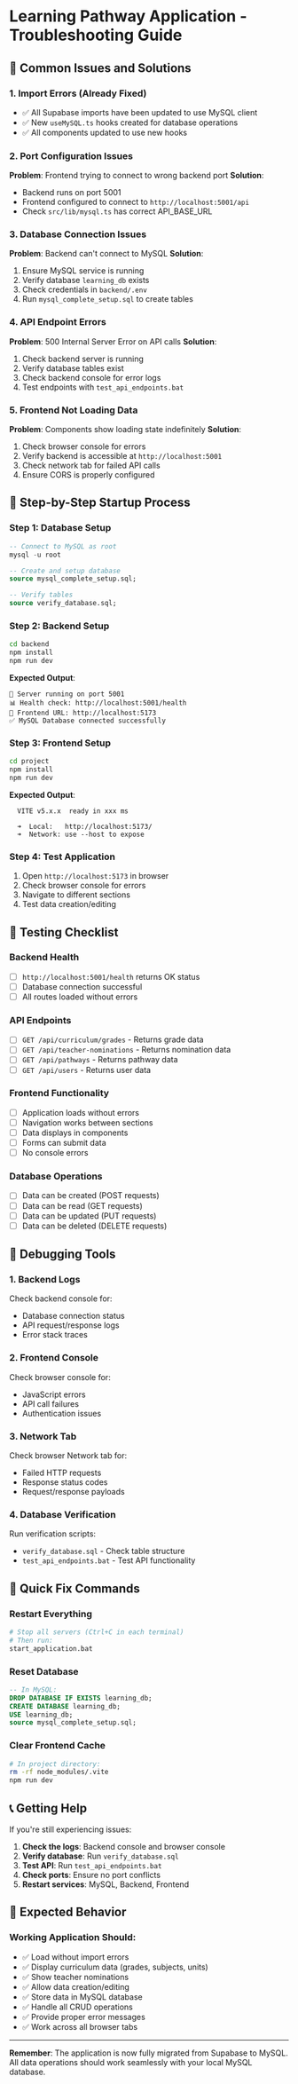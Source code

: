 # Learning Pathway Application - Troubleshooting Guide

## 🚨 Common Issues and Solutions

### 1. Import Errors (Already Fixed)
- ✅ All Supabase imports have been updated to use MySQL client
- ✅ New `useMySQL.ts` hooks created for database operations
- ✅ All components updated to use new hooks

### 2. Port Configuration Issues
**Problem**: Frontend trying to connect to wrong backend port
**Solution**: 
- Backend runs on port 5001
- Frontend configured to connect to `http://localhost:5001/api`
- Check `src/lib/mysql.ts` has correct API_BASE_URL

### 3. Database Connection Issues
**Problem**: Backend can't connect to MySQL
**Solution**:
1. Ensure MySQL service is running
2. Verify database `learning_db` exists
3. Check credentials in `backend/.env`
4. Run `mysql_complete_setup.sql` to create tables

### 4. API Endpoint Errors
**Problem**: 500 Internal Server Error on API calls
**Solution**:
1. Check backend server is running
2. Verify database tables exist
3. Check backend console for error logs
4. Test endpoints with `test_api_endpoints.bat`

### 5. Frontend Not Loading Data
**Problem**: Components show loading state indefinitely
**Solution**:
1. Check browser console for errors
2. Verify backend is accessible at `http://localhost:5001`
3. Check network tab for failed API calls
4. Ensure CORS is properly configured

## 🔧 Step-by-Step Startup Process

### Step 1: Database Setup
```sql
-- Connect to MySQL as root
mysql -u root

-- Create and setup database
source mysql_complete_setup.sql;

-- Verify tables
source verify_database.sql;
```

### Step 2: Backend Setup
```bash
cd backend
npm install
npm run dev
```

**Expected Output**:
```
🚀 Server running on port 5001
📊 Health check: http://localhost:5001/health
🔗 Frontend URL: http://localhost:5173
✅ MySQL Database connected successfully
```

### Step 3: Frontend Setup
```bash
cd project
npm install
npm run dev
```

**Expected Output**:
```
  VITE v5.x.x  ready in xxx ms

  ➜  Local:   http://localhost:5173/
  ➜  Network: use --host to expose
```

### Step 4: Test Application
1. Open `http://localhost:5173` in browser
2. Check browser console for errors
3. Navigate to different sections
4. Test data creation/editing

## 🧪 Testing Checklist

### Backend Health
- [ ] `http://localhost:5001/health` returns OK status
- [ ] Database connection successful
- [ ] All routes loaded without errors

### API Endpoints
- [ ] `GET /api/curriculum/grades` - Returns grade data
- [ ] `GET /api/teacher-nominations` - Returns nomination data
- [ ] `GET /api/pathways` - Returns pathway data
- [ ] `GET /api/users` - Returns user data

### Frontend Functionality
- [ ] Application loads without errors
- [ ] Navigation works between sections
- [ ] Data displays in components
- [ ] Forms can submit data
- [ ] No console errors

### Database Operations
- [ ] Data can be created (POST requests)
- [ ] Data can be read (GET requests)
- [ ] Data can be updated (PUT requests)
- [ ] Data can be deleted (DELETE requests)

## 🐛 Debugging Tools

### 1. Backend Logs
Check backend console for:
- Database connection status
- API request/response logs
- Error stack traces

### 2. Frontend Console
Check browser console for:
- JavaScript errors
- API call failures
- Authentication issues

### 3. Network Tab
Check browser Network tab for:
- Failed HTTP requests
- Response status codes
- Request/response payloads

### 4. Database Verification
Run verification scripts:
- `verify_database.sql` - Check table structure
- `test_api_endpoints.bat` - Test API functionality

## 🚀 Quick Fix Commands

### Restart Everything
```bash
# Stop all servers (Ctrl+C in each terminal)
# Then run:
start_application.bat
```

### Reset Database
```sql
-- In MySQL:
DROP DATABASE IF EXISTS learning_db;
CREATE DATABASE learning_db;
USE learning_db;
source mysql_complete_setup.sql;
```

### Clear Frontend Cache
```bash
# In project directory:
rm -rf node_modules/.vite
npm run dev
```

## 📞 Getting Help

If you're still experiencing issues:

1. **Check the logs**: Backend console and browser console
2. **Verify database**: Run `verify_database.sql`
3. **Test API**: Run `test_api_endpoints.bat`
4. **Check ports**: Ensure no port conflicts
5. **Restart services**: MySQL, Backend, Frontend

## 🎯 Expected Behavior

### Working Application Should:
- ✅ Load without import errors
- ✅ Display curriculum data (grades, subjects, units)
- ✅ Show teacher nominations
- ✅ Allow data creation/editing
- ✅ Store data in MySQL database
- ✅ Handle all CRUD operations
- ✅ Provide proper error messages
- ✅ Work across all browser tabs

---

**Remember**: The application is now fully migrated from Supabase to MySQL. All data operations should work seamlessly with your local MySQL database.
